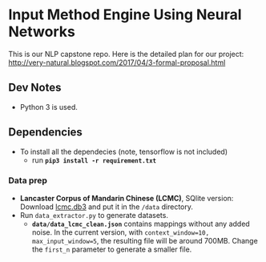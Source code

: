 # Input Method Engine Using Neural Networks
This is our NLP capstone repo. Here is the detailed plan for our project:
http://very-natural.blogspot.com/2017/04/3-formal-proposal.html

## Dev Notes
* Python 3 is used.

## Dependencies
* To install all the dependecies (note, tensorflow is not included)
    * run **`pip3 install -r requirement.txt`**

### Data prep
* **Lancaster Corpus of Mandarin Chinese (LCMC)**, SQlite version:  Download [lcmc.db3](https://www.google.com/url?q=https://drive.google.com/open?id%3D0B6AoAA-0CimLTXMzRzNsdzltWVE&sa=D&ust=1492071674907000&usg=AFQjCNEVmzMXIkyobfENysdBt-02JAiUDw) and put it in the `/data` directory.
* Run `data_extractor.py` to generate datasets.
    * **`data/data_lcmc_clean.json`** contains mappings without any added noise. In the current version, with `context_window=10, max_input_window=5`, the resulting file will be around 700MB. Change the `first_n` parameter to generate a smaller file.